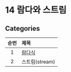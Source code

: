 # 14 람다와 스트림

## Categories

| 순번 | 제목                                                                                                                                                                                                          |
| :--: | :------------------------------------------------------------------------------------------------------------------------------------------------------------------------------------------------------------ |
|  1   | [람다식](https://github.com/0xe82de/Study/blob/main/Java/%EC%9E%90%EB%B0%94%EC%9D%98%20%EC%A0%95%EC%84%9D/14%20%EB%9E%8C%EB%8B%A4%EC%99%80%20%EC%8A%A4%ED%8A%B8%EB%A6%BC/1.%20%EB%9E%8C%EB%8B%A4%EC%8B%9D.md) |
|  2   | 스트림(stream)                                                                                                                                                                                                |
